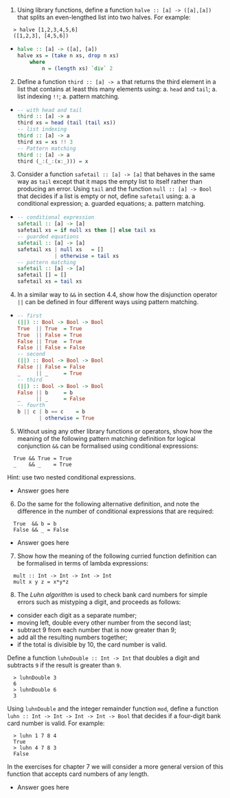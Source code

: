 1. Using library functions, define a function `halve :: [a] -> ([a],[a])` that splits an even-lengthed list into two halves. For example:

```
  > halve [1,2,3,4,5,6]
  ([1,2,3], [4,5,6])
```

  * ```haskell
    halve :: [a] -> ([a], [a])
    halve xs = (take n xs, drop n xs)
        where
            n = (length xs) `div` 2
    ```

2. Define a function `third :: [a] -> a` that returns the third element in a list that contains at least this many elements using:
  a. `head` and `tail`;
  a. list indexing `!!`;
  a. pattern matching.

  * ```haskell
    -- with head and tail
    third :: [a] -> a
    third xs = head (tail (tail xs))
    -- list indexing
    third :: [a] -> a
    third xs = xs !! 3
    -- Pattern matching
    third :: [a] -> a
    third (_:(_:(x:_))) = x
    ```

3. Consider a function `safetail :: [a] -> [a]` that behaves in the same way  as `tail` except that it maps the empty list to itself rather than producing an error. Using `tail` and the function `null :: [a] -> Bool` that decides if a list is empty or not, define `safetail` using:
  a. a conditional expression;
  a. guarded equations;
  a. pattern matching.

  * ```haskell
    -- conditional expression
    safetail :: [a] -> [a]
    safetail xs = if null xs then [] else tail xs
    -- guarded equations
    safetail :: [a] -> [a]
    safetail xs | null xs   = []
                | otherwise = tail xs
    -- pattern matching
    safetail :: [a] -> [a]
    safetail [] = []
    safetail xs = tail xs
    ```


4. In a similar way to `&&` in section 4.4, show how the disjunction operator `||` can be defined in four different ways using pattern matching.
  * ```haskell
    -- first
    (||) :: Bool -> Bool -> Bool
    True  || True  = True
    True  || False = True
    False || True  = True
    False || False = False
    -- second
    (||) :: Bool -> Bool -> Bool
    False || False = False
    _     || _     = True
    -- third
    (||) :: Bool -> Bool -> Bool
    False || b     = b
    _     || _     = False
    -- fourth
    b || c | b == c    = b
           | otherwise = True
    ```

5. Without using any other library functions or operators, show how the meaning of the following pattern matching definition for logical conjunction `&&` can be formalised using conditional expressions:
```
  True && True = True
  _    && _    = True
```
Hint: use two nested conditional expressions.

  * Answer goes here

6. Do the same for the following alternative definition, and note the difference in the number of conditional expressions that are required:
```
  True  && b = b
  False && _ = False
```
  * Answer goes here

7. Show how the meaning of the following curried function definition can be formalised in terms of lambda expressions:
```
  mult :: Int -> Int -> Int -> Int
  mult x y z = x*y*z
```

8. The _Luhn algorithm_ is used to check bank card numbers for simple errors such as mistyping a digit, and proceeds as follows:
  * consider each digit  as a separate number;
  * moving left, double every other number from the second last;
  * subtract 9 from each number that is now greater than 9;
  * add all the resulting numbers together;
  * if the total is divisible by 10, the card number is valid.

Define a function `luhnDouble :: Int -> Int` that doubles a digit and subtracts `9` if the result is greater than `9`.
```
  > luhnDouble 3
  6
  > luhnDouble 6
  3
```
Using `luhnDouble` and the integer remainder function `mod`, define a function `luhn :: Int -> Int -> Int -> Int -> Bool` that decides if a four-digit bank card number is valid. For example:
```
  > luhn 1 7 8 4
  True
  > luhn 4 7 8 3
  False
```
In the exercises for chapter 7 we will consider a more general version of this function that accepts card numbers of any length.

  * Answer goes here
